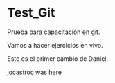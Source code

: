 # Test_Git
Prueba para capacitación en git.

Vamos a hacer ejercicios en vivo.

Este es el primer cambio de Daniel.

jocastroc was here
